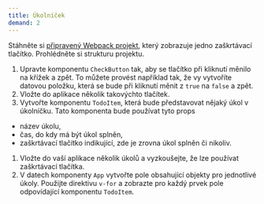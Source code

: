```yaml
---
title: Úkolníček
demand: 2
---
```


Stáhněte si [připravený Webpack projekt](../assets/check.zip), který zobrazuje jedno zaškrtávací tlačítko. Prohlédněte si strukturu projektu.

1. Upravte komponentu `CheckButton` tak, aby se tlačítko při kliknutí měnilo na křížek a zpět. To můžete provést například tak, že vy vytvoříte datovou položku, která se bude při kliknutí měnit z `true` na `false` a zpět.
1. Vložte do aplikace několik takovýchto tlačítek. 
1. Vytvořte komponentu `TodoItem`, která bude představovat nějaký úkol v úkolníčku. Tato komponenta bude používat tyto props
  - název úkolu,
  - čas, do kdy má být úkol splněn,
  - zaškrtávací tlačítko indikující, zde je zrovna úkol splněn či nikoliv.
1. Vložte do vaší aplikace několik úkolů a vyzkoušejte, že lze používat zaškrtávací tlačítka.
1. V datech komponenty `App` vytvořte pole obsahující objekty pro jednotlivé úkoly. Použijte direktivu `v-for` a zobrazte pro každý prvek pole odpovídající komponentu `TodoItem`. 
